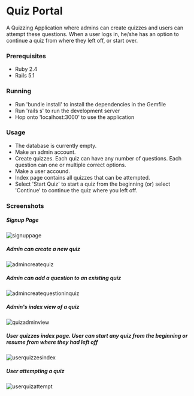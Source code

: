 # Quiz Portal

A Quizzing Application where admins can create quizzes and users can attempt these questions. When a user logs in, he/she has an option to continue a quiz from where they left off, or start over.

### Prerequisites

* Ruby 2.4
* Rails 5.1

### Running

* Run 'bundle install' to install the dependencies in the Gemfile
* Run 'rails s' to run the development server
* Hop onto 'localhost:3000' to use the application

### Usage

* The database is currently empty.
* Make an admin account.
* Create quizzes. Each quiz can have any number of questions. Each question can one or multiple correct options.
* Make a user accound.
* Index page contains all quizzes that can be attempted.
* Select 'Start Quiz' to start a quiz from the beginning (or) select 'Continue' to continue the quiz where you left off.

### Screenshots

##### Signup Page
![signuppage](https://user-images.githubusercontent.com/31779922/34363718-a06f1616-eaa4-11e7-91ce-22f0be79d1d2.png)

##### Admin can create a new quiz
![admincreatequiz](https://user-images.githubusercontent.com/31779922/34363716-9ff87ea2-eaa4-11e7-87a7-b6ce5ec0d80d.png)

##### Admin can add a question to an existing quiz
![admincreatequestioninquiz](https://user-images.githubusercontent.com/31779922/34363715-9fa18584-eaa4-11e7-98c8-2c1cece7ae64.png)

##### Admin's index view of a quiz
![quizadminview](https://user-images.githubusercontent.com/31779922/34363717-a033fe6e-eaa4-11e7-932d-40d05e0b1ede.png)

##### User quizzes index page. User can start any quiz from the beginning or resume from where they had left off
![userquizzesindex](https://user-images.githubusercontent.com/31779922/34363720-a1152f74-eaa4-11e7-88f9-1f55b7936d08.png)

##### User attempting a quiz
![userquizattempt](https://user-images.githubusercontent.com/31779922/34363719-a0ab3b3c-eaa4-11e7-86d8-9bafa2bae152.png)
